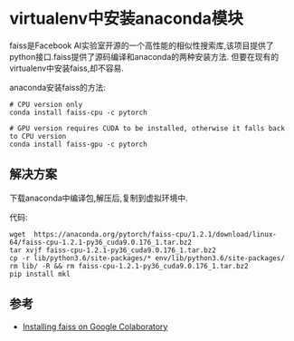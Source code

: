 # virtualenv中安装anaconda模块

faiss是Facebook AI实验室开源的一个高性能的相似性搜索库,该项目提供了python接口.faiss提供了源码编译和anaconda的两种安装方法. 但要在现有的virtualenv中安装faiss,却不容易.

anaconda安装faiss的方法:

```
# CPU version only
conda install faiss-cpu -c pytorch

# GPU version requires CUDA to be installed, otherwise it falls back to CPU version
conda install faiss-gpu -c pytorch

```

## 解决方案

下载anaconda中编译包,解压后,复制到虚拟环境中.

代码:

```
wget  https://anaconda.org/pytorch/faiss-cpu/1.2.1/download/linux-64/faiss-cpu-1.2.1-py36_cuda9.0.176_1.tar.bz2
tar xvjf faiss-cpu-1.2.1-py36_cuda9.0.176_1.tar.bz2
cp -r lib/python3.6/site-packages/* env/lib/python3.6/site-packages/
rm lib/ -R && rm faiss-cpu-1.2.1-py36_cuda9.0.176_1.tar.bz2
pip install mkl

```

## 参考
- [Installing faiss on Google Colaboratory](https://stackoverflow.com/questions/47967252/installing-faiss-on-google-colaboratory/49359649#49359649)


